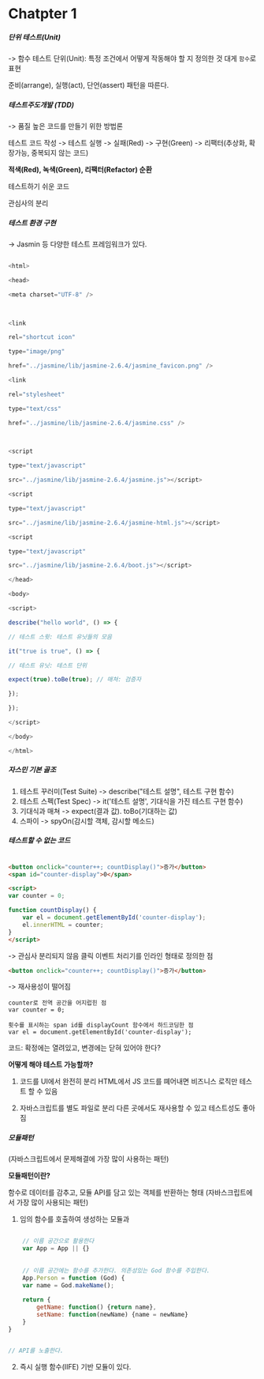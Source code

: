 
# Chatpter 1

##### 단위 테스트(Unit)
-> 함수 테스트
단위(Unit): 특정 조건에서 어떻게 작동해야 할 지 정의한 것
대게 `함수`로 표현

준비(arrange), 실행(act), 단언(assert) 패턴을 따른다.

##### 테스트주도개발 (TDD)
-> 품질 높은 코드를 만들기 위한 방법론

테스트 코드 작성 -> 테스트 실행 -> 실패(Red) -> 구현(Green) -> 리팩터(추상화, 확장가능, 중복되지 않는 코드)

**적색(Red), 녹색(Green), 리팩터(Refactor) 순환**

테스트하기 쉬운 코드

관심사의 분리


##### 테스트 환경 구현
-> Jasmin 등 다양한 테스트 프레임워크가 있다.


```js

<html>

<head>

<meta charset="UTF-8" />

  

<link

rel="shortcut icon"

type="image/png"

href="../jasmine/lib/jasmine-2.6.4/jasmine_favicon.png" />

<link

rel="stylesheet"

type="text/css"

href="../jasmine/lib/jasmine-2.6.4/jasmine.css" />

  

<script

type="text/javascript"

src="../jasmine/lib/jasmine-2.6.4/jasmine.js"></script>

<script

type="text/javascript"

src="../jasmine/lib/jasmine-2.6.4/jasmine-html.js"></script>

<script

type="text/javascript"

src="../jasmine/lib/jasmine-2.6.4/boot.js"></script>

</head>

<body>

<script>

describe("hello world", () => {

// 테스트 스윗: 테스트 유닛들의 모음

it("true is true", () => {

// 테스트 유닛: 테스트 단위

expect(true).toBe(true); // 매쳐: 검증자

});

});

</script>

</body>

</html>

```

##### 자스민 기본 골조

1) 테스트 꾸러미(Test Suite) 
-> describe("테스트 설명", 테스트 구현 함수)
2) 테스트 스펙(Test Spec)
-> it('테스트 설명', 기대식을 가진 테스트 구현 함수)
3) 기대식과 매쳐
-> expect(결과 값). toBo(기대하는 값)
4) 스파이
-> spyOn(감시할 객체, 감시할 메소드)


##### 테스트할 수 없는 코드

```html

<button onclick="counter++; countDisplay()">증가</button>
<span id="counter-display">0</span>

<script>
var counter = 0;

function countDisplay() {
	var el = document.getElementById('counter-display');
	el.innerHTML = counter;
}
</script>

```

-> 관심사 분리되지 않음
클릭 이벤트 처리기를 인라인 형태로 정의한 점

```html
<button onclick="counter++; countDisplay()">증가</button>
```

-> 재사용성이 떨어짐
```
counter로 전역 공간을 어지럽힌 점
var counter = 0;

횟수를 표시하는 span id를 displayCount 함수에서 하드코딩한 점
var el = document.getElementById('counter-display');

```
코드: 확정에는 열려있고, 변경에는 닫혀 있어야 한다?

**어떻게 해야 테스트 가능할까?**

1. 코드를 UI에서 완전히 분리
HTML에서 JS 코드를 뗴어내면 비즈니스 로직만 테스트 할 수 있음

2. 자바스크립트를 별도 파일로 분리
다른 곳에서도 재사용할 수 있고 테스트성도 좋아짐

##### 모듈패턴
(자바스크립트에서 문제해결에 가장 많이 사용하는 패턴)

**모듈패턴이란?**

함수로 데이터를 감추고, 모듈 API를 담고 있는 객체를 반환하는 형태
(자바스크립트에서 가장 많이 사용되는 패턴)

1. 임의 함수를 호출하여 생성하는 모듈과

```js

	// 이름 공간으로 활용한다
	var App = App || {}
	
	
	// 이름 공간에는 함수를 추가한다. 의존성있는 God 함수를 주입한다.
	App.Person = function (God) {
	var name = God.makeName();
	
	return {
		getName: function() {return name},
		setName: function(newName) {name = newName}
	}
}


// API를 노출한다.

```

2. 즉시 실행 함수(IIFE) 기반 모듈이 있다.
